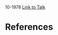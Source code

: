 

10-1978
[Link to Talk](https://www.churchofjesuschrist.org/study/general-conference/1978/10/priesthood-session?lang=eng)



# References
